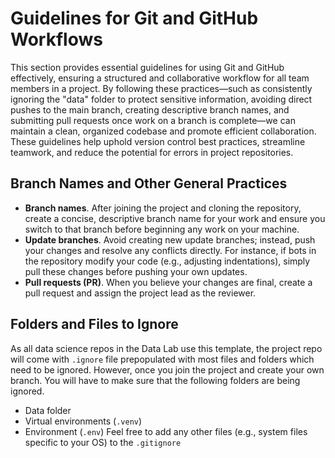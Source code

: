 # Guidelines for Git and GitHub Workflows
This section provides essential guidelines for using Git and GitHub effectively, ensuring a structured and collaborative workflow for all team members in a project.  By following these practices—such as consistently ignoring the "data" folder to protect sensitive information, avoiding direct pushes to the main branch, creating descriptive branch names, and submitting pull requests once work on a branch is complete—we can maintain a clean, organized codebase and promote efficient collaboration. These guidelines help uphold version control best practices, streamline teamwork, and reduce the potential for errors in project repositories.


## Branch Names and Other General Practices
- **Branch names**. After joining the project and cloning the repository, create a concise, descriptive branch name for your work and ensure you switch to that branch before beginning any work on your machine.
- **Update branches**. Avoid creating new update branches; instead, push your changes and resolve any conflicts directly. For instance, if bots in the repository modify your code (e.g., adjusting indentations), simply pull these changes before pushing your own updates.
- **Pull requests (PR)**. When you believe your changes are final, create a pull request and assign the project lead as the reviewer.  

## Folders and Files to Ignore
As all data science repos in the Data Lab use this template, the project repo will come with ```.ignore``` file prepopulated with most files and folders which need to be ignored. However, once you join the project and create your own branch. You will have to make sure that the following folders are being ignored.
- Data folder 
- Virtual environments (```.venv```)
- Environment (```.env```)
Feel free to add any other files (e.g., system files specific to your OS) to the ```.gitignore```






